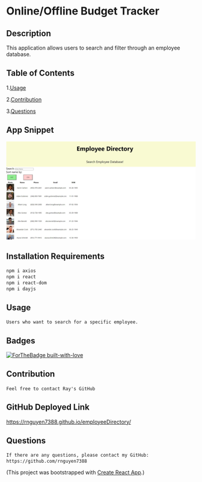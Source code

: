 # Online/Offline Budget Tracker
## Description
  This application allows users to search and filter through an employee database.
## Table of Contents
1.[Usage](#Usage)

2.[Contribution](#Contribution)

3.[Questions](#Questions)

## App Snippet
![](public/images/employee.JPG)

## Installation Requirements
    npm i axios
    npm i react
    npm i react-dom
    npm i dayjs
## Usage
    Users who want to search for a specific employee.
## Badges
  [![ForTheBadge built-with-love](http://ForTheBadge.com/images/badges/built-with-love.svg)](https://GitHub.com/Naereen/)
## Contribution
    Feel free to contact Ray's GitHub
## GitHub Deployed Link
   https://rnguyen7388.github.io/employeeDirectory/
## Questions
    If there are any questions, please contact my GitHub: https://github.com/rnguyen7388

(This project was bootstrapped with [Create React App](https://github.com/facebook/create-react-app).)
